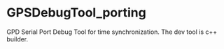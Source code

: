 # GPSDebugTool_porting
GPD Serial Port Debug Tool for time synchronization. The dev tool is c++ builder.
